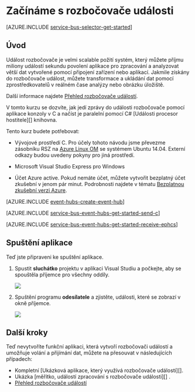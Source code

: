 <properties
    pageTitle="Začínáme s rozbočovače událostí v C a C# | Microsoft Azure"
    description="Postupujte podle kurzu, který začít používat Azure události rozbočovače; odeslání události C a příjem okraje v jazyce C# pomocí EventProcessorHost."
    services="event-hubs"
    documentationCenter=""
    authors="jtaubensee"
    manager="timlt"
    editor=""/>

<tags
    ms.service="event-hubs"
    ms.workload="na"
    ms.tgt_pltfrm="c"
    ms.devlang="csharp"
    ms.topic="article"
    ms.date="08/16/2016"
    ms.author="jotaub;sethm"/>

# <a name="get-started-with-event-hubs"></a>Začínáme s rozbočovače události

[AZURE.INCLUDE [service-bus-selector-get-started](../../includes/service-bus-selector-get-started.md)]

## <a name="introduction"></a>Úvod

Událost rozbočovače je velmi scalable požití systém, který můžete příjmu miliony událostí sekundu povolení aplikace pro zpracování a analyzovat větší dat vytvořené pomocí připojení zařízení nebo aplikací. Jakmile získány do rozbočovače událost, můžete transformace a ukládání dat pomocí zprostředkovatelů v reálném čase analýzy nebo obrázku úložiště.

Další informace najdete [Přehled rozbočovače událostí][].

V tomto kurzu se dozvíte, jak jedí zprávy do události rozbočovače pomocí aplikace konzoly v C a načíst je paralelní pomocí C# [Události procesor hostitele][] knihovna.

Tento kurz budete potřebovat:

+ Vývojové prostředí C. Pro účely tohoto návodu jsme převezme zásobníku RSZ na [Azure Linux OM](../virtual-machines/virtual-machines-linux-quick-create-cli.md) se systémem Ubuntu 14.04. Externí odkazy budou uvedeny pokyny pro jiná prostředí.

+ Microsoft Visual Studio Express pro Windows

+ Účet Azure active. Pokud nemáte účet, můžete vytvořit bezplatný účet zkušební v jenom pár minut. Podrobnosti najdete v tématu [Bezplatnou zkušební verzi Azure](https://azure.microsoft.com/pricing/free-trial/).

[AZURE.INCLUDE [event-hubs-create-event-hub](../../includes/event-hubs-create-event-hub.md)]

[AZURE.INCLUDE [service-bus-event-hubs-get-started-send-c](../../includes/service-bus-event-hubs-get-started-send-c.md)]

[AZURE.INCLUDE [service-bus-event-hubs-get-started-receive-ephcs](../../includes/service-bus-event-hubs-get-started-receive-ephcs.md)]

## <a name="run-the-applications"></a>Spuštění aplikace

Teď jste připraveni ke spuštění aplikace.

1.  Spustit **sluchátko** projektu v aplikaci Visual Studiu a počkejte, aby se spouštěla příjemce pro všechny oddíly.

    ![][21]

2.  Spuštění programu **odesílatele** a zjistěte, události, které se zobrazí v okně příjemce.

    ![][24]

## <a name="next-steps"></a>Další kroky

Teď nevytvoříte funkční aplikaci, která vytvoří rozbočovači událostí a umožňuje volání a přijímání dat, můžete na přesouvat v následujících případech:

- Kompletní [Ukázková aplikace, který využívá rozbočovače události][].
- Ukázka [měřítko, událostí zpracování s rozbočovače události][] .
- [Přehled rozbočovače událostí][]

<!-- Images. -->
[21]: ./media/event-hubs-c-ephcs-getstarted/run-csharp-ephcs1.png
[24]: ./media/event-hubs-c-ephcs-getstarted/receive-eph-c.png

<!-- Links -->
[Azure classic portal]: https://manage.windowsazure.com/
[Host (hostitel) procesor události]: https://www.nuget.org/packages/Microsoft.Azure.ServiceBus.EventProcessorHost
[Přehled rozbočovače událostí]: event-hubs-overview.md
[Ukázka aplikace, která používá rozbočovače události]: https://code.msdn.microsoft.com/Service-Bus-Event-Hub-286fd097
[Rozšiřování události zpracování s rozbočovače události]: https://code.msdn.microsoft.com/Service-Bus-Event-Hub-45f43fc3
